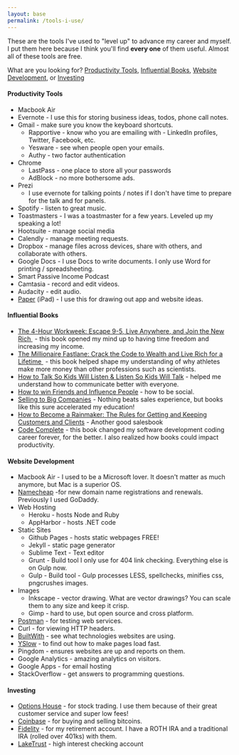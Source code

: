 ```yaml
---
layout: base
permalink: /tools-i-use/
---
```


These are the tools I've used to "level up" to advance my career and myself. I put them here because I think you'll find **every one** of them useful. Almost all of these tools are free.

What are you looking for? [Productivity Tools](#productivity-tools), [Influential Books](#influential-books), [Website Development](#website-development), or [Investing](#investing)

#### Productivity Tools
 * Macbook Air
 * Evernote - I use this for storing business ideas, todos, phone call notes.
 * Gmail - make sure you know the keyboard shortcuts.
      * Rapportive - know who you are emailing with - LinkedIn profiles, Twitter, Facebook, etc.
      * Yesware - see when people open your emails.
      * Authy - two factor authentication
 * Chrome
      * LastPass - one place to store all your passwords
      * AdBlock - no more bothersome ads.
 * Prezi
      * I use evernote for talking points / notes if I don't have time to prepare for the talk and for panels.
 * Spotify - listen to great music.
 * Toastmasters - I was a toastmaster for a few years. Leveled up my speaking a lot!
 * Hootsuite - manage social media
 * Calendly - manage meeting requests.
 * Dropbox - manage files across devices, share with others, and collaborate with others.
 * Google Docs - I use Docs to write documents. I only use Word for printing / spreadsheeting.
 * Smart Passive Income Podcast
 * Camtasia - record and edit videos.
 * Audacity - edit audio.
 * [Paper](https://www.fiftythree.com/paper) (iPad) - I use this for drawing out app and website ideas.


#### Influential Books
 * [The 4-Hour Workweek: Escape 9-5, Live Anywhere, and Join the New Rich <img src="http://ir-na.amazon-adsystem.com/e/ir?t=davsilsmi-20&l=as2&o=1&a=0307465357" width="1" height="1" border="0" alt="" style="border:none !important; margin:0px !important;" />](http://www.amazon.com/gp/product/0307465357/ref=as_li_qf_sp_asin_tl?ie=UTF8&camp=1789&creative=9325&creativeASIN=0307465357&linkCode=as2&tag=davsilsmi-20) - this book opened my mind up to having time freedom and increasing my income.
 * [The Millionaire Fastlane: Crack the Code to Wealth and Live Rich for a Lifetime <img src="http://ir-na.amazon-adsystem.com/e/ir?t=davsilsmi-20&l=as2&o=1&a=0984358102" width="1" height="1" border="0" alt="" style="border:none !important; margin:0px !important;" />](http://www.amazon.com/gp/product/0984358102/ref=as_li_tf_tl?ie=UTF8&camp=1789&creative=9325&creativeASIN=0984358102&linkCode=as2&tag=davsilsmi-20) - this book helped shape my understanding of why athletes make more money than other professions such as scientists.
 * [How to Talk So Kids Will Listen & Listen So Kids Will Talk](http://www.amazon.com/How-Talk-Kids-Will-Listen/dp/1451663889) - helped me understand how to communicate better with everyone.
 * [How to win Friends and Influence People](http://www.amazon.com/How-Win-Friends-Influence-People/dp/0671027034/) - how to be social.
 * [Selling to Big Companies](http://www.amazon.com/gp/product/1419515624/) - Nothing beats sales experience, but books like this sure accelerated my education!
 * [How to Become a Rainmaker: The Rules for Getting and Keeping Customers and Clients](http://www.amazon.com/gp/product/0786865954/) - Another good salesbook
 * [Code Complete](http://www.amazon.com/Code-Complete-Practical-Handbook-Construction/dp/0735619670/) - this book changed my software development coding career forever, for the better. I also realized how books could impact productivity.

#### Website Development
 * Macbook Air - I used to be a Microsoft lover. It doesn't matter as much anymore, but Mac is a superior OS.
 * [Namecheap](http://www.namecheap.com/?aff=66553) -for new domain name registrations and renewals. Previously I used GoDaddy.
 * Web Hosting
   * Heroku - hosts Node and Ruby
   * AppHarbor - hosts .NET code
 * Static Sites
   * Github Pages - hosts static webpages FREE!
   * Jekyll - static page generator
   * Sublime Text - Text editor
   * Grunt - Build tool I only use for 404 link checking. Everything else is on Gulp now.
   * Gulp - Build tool - Gulp processes LESS, spellchecks, minifies css, pngcrushes images.
 * Images
   * Inkscape - vector drawing. What are vector drawings? You can scale them to any size and keep it crisp.
   * Gimp - hard to use, but open source and cross platform.
 * [Postman](https://chrome.google.com/webstore/detail/postman-rest-client-packa/fhbjgbiflinjbdggehcddcbncdddomop) - for testing web services.
 * Curl - for viewing HTTP headers.
 * [BuiltWith](https://chrome.google.com/webstore/detail/builtwith-technology-prof/dapjbgnjinbpoindlpdmhochffioedbn) - see what technologies websites are using.
 * [YSlow](https://chrome.google.com/webstore/detail/yslow/ninejjcohidippngpapiilnmkgllmakh) - to find out how to make pages load fast.
 * Pingdom - ensures websites are up and reports on them.
 * Google Analytics - amazing analytics on visitors.
 * Google Apps - for email hosting
 * StackOverflow - get answers to programming questions.
 

#### Investing
 * [Options House](http://oh.tellapal.com/a/clk/22Dppg) - for stock trading. I use them because of their great customer service and super low fees!
 * [Coinbase](https://coinbase.com/?r=51939be28ebf783a71000021&utm_campaign=user-referral&src=referral-link) - for buying and selling bitcoins.
 * [Fidelity](http://www.fidelity.com) - for my retirement account. I have a ROTH IRA and a traditional IRA (rolled over 401ks) with them.
 * [LakeTrust](http://www.laketrust.org/) - high interest checking account
